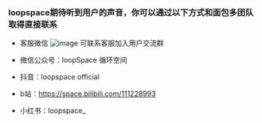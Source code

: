 ### loopspace期待听到用户的声音，你可以通过以下方式和面包多团队取得直接联系

+ 客服微信
  ![image](https://cdn2.loopspace.club/5841750576849_.pic.jpg)
可联系客服加入用户交流群

+ 微信公众号：loopSpace 循环空间
+ 抖音：loopspace official
+ b站：https://space.bilibili.com/111228993
+ 小红书：loopspace_
